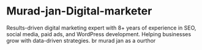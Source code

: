 # Murad-jan-Digital-marketer
Results-driven digital marketing expert with 8+ years of experience in SEO, social media, paid ads, and WordPress development. Helping businesses grow with data-driven strategies.
br
murad jan as a ourthor
